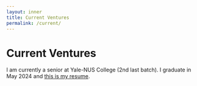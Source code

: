 ```yaml
---
layout: inner
title: Current Ventures
permalink: /current/
---
```

# Current Ventures

I am currently a senior at Yale-NUS College (2nd last batch). I graduate in May 2024 and [this is my resume](https://nicholas-ko-zy.github.io/resume/).